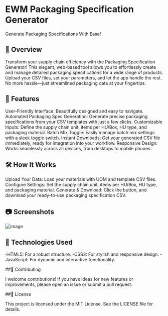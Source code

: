 # EWM Packaging Specification Generator
 Generate Packaging Specifications With Ease!

## 🚀 Overview

Transform your supply chain efficiency with the Packaging Specification Generator! This elegant, web-based tool allows you to effortlessly create and manage detailed packaging specifications for a wide range of products. Upload your CSV files, set your parameters, and let the app handle the rest. No more hassle—just streamlined packaging data at your fingertips.

## 🎨 Features

User-Friendly Interface: Beautifully designed and easy to navigate.
Automated Packaging Spec Generation: Generate precise packaging specifications from your CSV templates with just a few clicks.
Customizable Inputs: Define the supply chain unit, items per HU/Box, HU type, and packaging material.
Batch Mix Toggle: Easily manage batch mix settings with a sleek toggle switch.
Instant Downloads: Get your generated CSV file immediately, ready for integration into your workflow.
Responsive Design: Works seamlessly across all devices, from desktops to mobile phones.


## 🛠️ How It Works
Upload Your Data: Load your materials with UOM and template CSV files.
Configure Settings: Set the supply chain unit, items per HU/Box, HU type, and packaging material.
Generate & Download: Click the button, and download your ready-to-use packaging specification CSV.

## 📷 Screenshots

![image](https://github.com/infxmousrogue/EWM-Packaging-Specification-Generator/assets/54747969/bb057332-0a8a-4b9a-b580-eefb9a76279c)

## 🧩 Technologies Used

-HTML5: For a robust structure.
-CSS3: For stylish and responsive design.
-JavaScript: For dynamic and interactive functionality.

##🌟 Contributing

I welcome contributions! If you have ideas for new features or improvements, please open an issue or submit a pull request.

##📝 License

This project is licensed under the MIT License. See the LICENSE file for details.
